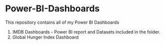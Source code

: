 # Power-BI-Dashboards
This repository contains all of my Power BI Dashboards


1. IMDB Dashboards - Power BI report and Datasets included in the folder.
2. Global Hunger Index Dashboard
